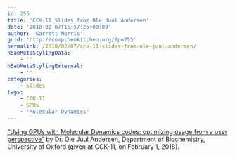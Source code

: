 ```yaml
---
id: 255
title: 'CCK-11 Slides from Ole Juul Andersen'
date: '2018-02-07T15:57:25+00:00'
author: 'Garrett Morris'
guid: 'http://compchemkitchen.org/?p=255'
permalink: /2018/02/07/cck-11-slides-from-ole-juul-andersen/
h5abMetaStylingData:
    - ''
h5abMetaStylingExternal:
    - ''
categories:
    - Slides
tags:
    - CCK-11
    - GPUs
    - 'Molecular Dynamics'
---
```


[“Using GPUs with Molecular Dynamics codes: optimizing usage from a user perspective”](http://compchemkitchen.org/wp-content/uploads/2018/02/CCK_Meeting_010218_modified.pptx) by Dr. Ole Juul Andersen, Department of Biochemistry, University of Oxford (given at CCK-11, on February 1, 2018).